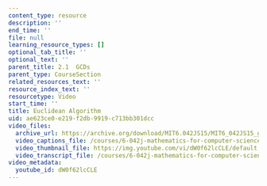 ```yaml
---
content_type: resource
description: ''
end_time: ''
file: null
learning_resource_types: []
optional_tab_title: ''
optional_text: ''
parent_title: 2.1  GCDs
parent_type: CourseSection
related_resources_text: ''
resource_index_text: ''
resourcetype: Video
start_time: ''
title: Euclidean Algorithm
uid: ae623ce0-e219-f2db-9919-c713bb301dcc
video_files:
  archive_url: https://archive.org/download/MIT6.042JS15/MIT6_042JS15_gcd_euclid_ipod.mp4
  video_captions_file: /courses/6-042j-mathematics-for-computer-science-spring-2015/84c519b305f05ab491eee69abf1596db_dW0f62lcCLE.vtt
  video_thumbnail_file: https://img.youtube.com/vi/dW0f62lcCLE/default.jpg
  video_transcript_file: /courses/6-042j-mathematics-for-computer-science-spring-2015/4fd8d40e6c7bc75a87e4c2a44dc88e27_dW0f62lcCLE.pdf
video_metadata:
  youtube_id: dW0f62lcCLE
---
```

